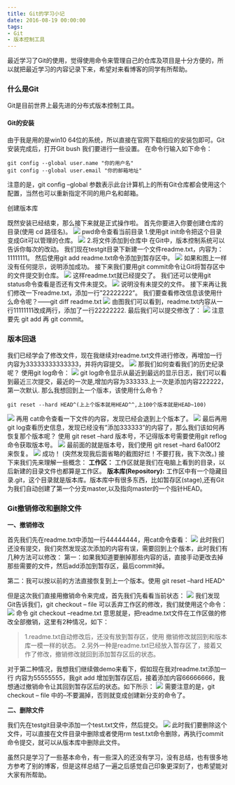 ```yaml
---
title: Git的学习小记
date: 2016-08-19 00:00:00
tags:
- Git
- 版本控制工具
---
```


最近学习了Git的使用，觉得使用命令来管理自己的仓库及项目是十分方便的，所以就把最近学习的内容记录下来，希望对来看博客的同学有所帮助。

### 什么是Git

Git是目前世界上最先进的分布式版本控制工具。

<!-- more -->

#### Git的安装

由于我是用的是win10 64位的系统，所以直接在官网下载相应的安装包即可。Git
安装完成后，打开Git bush 我们要进行一些设置。
在命令行输入如下命令：

```
git config --global user.name "你的用户名"
git config --global user.email "你的邮箱地址"
```
注意的是，git config –global 参数表示此台计算机上的所有Git仓库都会使用这个配置，当然也可以重新指定不同的用户名和邮箱。

创建版本库

既然安装已经结束，那么接下来就是正式操作啦。
首先你要进入你要创建仓库的目录(使用 cd 路径名)。
![](/images/20151227/testgit1.png)
pwd命令查看当前目录
1.使用git init命令把这个目录变成Git可以管理的仓库。
![](/images/20151227/testgit2.png)
2.将文件添加到仓库中
在Git中，版本控制系统可以告诉你每次的改动。
我们现在testgit目录下新建一个文件readme.txt，内容为：11111111。
然后使用git add readme.txt命令添加到暂存区中。
![](/images/20151227/testgit3.png)
如果和图上一样没有任何提示，说明添加成功。
接下来我们要用git commit命令让Git将暂存区中的文件提交到仓库。
![](/images/20151227/testgit4.png)
这样readme.txt就已经提交了。
我们还可以使用git status命令查看是否还有文件未提交。
![](/images/20151227/testgit5.png)
说明没有未提交的文件。
接下来再让我们修改一下readme.txt，添加一行”22222222”。
我们要查看修改信息该使用什么命令呢？——git diff readme.txt
![](/images/20151227/testgit6.png)
由图我们可以看到，readme.txt内容从一行11111111改成两行，添加了一行22222222.
最后我们可以提交修改了：
![](/images/20151227/testgit7.png)
注意要先 git add 再 git commit。

### 版本回退

我们已经学会了修改文件，现在我继续对readme.txt文件进行修改，再增加一行内容为33333333333333，并将内容提交。
![](/images/20151227/testgit8.png)
那我们如何查看我们的历史纪录呢？
使用git log命令：
![](/images/20151227/testgit9.png)
git log命令显示从最近到最远的显示日志，我们可以看到最近三次提交，最近的一次是,增加内容为333333.上一次是添加内容222222，第一次默认.
那么我想回到上一个版本，该使用什么命令？

```
git reset --hard HEAD^(上上个版本就用HEAD^^,上100个版本就是HEAD~100)
```
![](/images/20151227/testgit10.png)
再用 cat命令查看一下文件的内容，发现已经会退到上个版本了。
![](/images/20151227/testgit11.png)
最后再用git log查看历史信息，发现已经没有”添加333333”的内容了，那么我们该如何再恢复那个版本呢？
使用 git reset –hard 版本号，不记得版本号需要使用git reflog命令获取版本号。
![](/images/20151227/testgit12.png)
最前面的就是版本号，我们使用 git reset –hard 6a100f2 来恢复。
![](/images/20151227/testgit13.png)
成功！
(突然发现我后面省略的截图好烂！不要打我，我下次改。)
接下来我们先来理解一些概念：
**工作区：**
工作区就是我们在电脑上看到的目录，以后新建的目录文件也都算是工作区。
**版本库(Repository):**
工作区中有一个隐藏目录.git，这个目录就是版本库。版本库中有很多东西，比如暂存区(stage),还有Git为我们自动创建了第一个分支master,以及指向master的一个指针HEAD。

### Git撤销修改和删除文件

**一、撤销修改**

首先我们先在readme.txt中添加一行44444444，用cat命令查看：
![](/images/20160104/1.png)
此时我们还没有提交，我们突然发现这次添加的内容有误，需要回到上个版本，此时我们有几种方法可以修改：
第一：如果我知道要删掉那些内容的话，直接手动更改去掉那些需要的文件，然后add添加到暂存区，最后commit掉。

第二：我可以按以前的方法直接恢复到上一个版本。使用 git reset –hard HEAD^

但是这次我们直接用撤销命令来完成，首先我们先看看当前状态：
![](/images/20160104/2.png)
我们发现Git告诉我们，git checkout – file 可以丢弃工作区的修改，我们就使用这个命令：
![](/images/20160104/3.png)
命令 git checkout –readme.txt 意思就是，把readme.txt文件在工作区做的修改全部撤销，这里有2种情况，如下：

>1.readme.txt自动修改后，还没有放到暂存区，使用 撤销修改就回到和版本库一模一样的状态。
2.另外一种是readme.txt已经放入暂存区了，接着又作了修改，撤销修改就回到添加暂存区后的状态。

对于第二种情况，我想我们继续做demo来看下，假如现在我对readme.txt添加一行 内容为55555555，我git add 增加到暂存区后，接着添加内容66666666，我想通过撤销命令让其回到暂存区后的状态。如下所示：
![](/images/20160104/4.png)
需要注意的是，git checkout – file 中的–不要漏掉，否则就变成创建新分支的命令了。

**二、删除文件**

我们先在testgit目录中添加一个test.txt文件，然后提交。
![](/images/20160104/5.png)
此时我们要删除这个文件，可以直接在文件目录中删除或者使用rm test.txt命令删除，再执行commit命令提交，就可以从版本库中删除此文件。

虽然只是学习了一些基本命令，有一些深入的还没有学习，没有总结，也有很多地方参考了别的博客，但是这样总结了一遍之后感觉自己印象更深刻了，也希望能对大家有所帮助。

